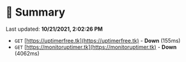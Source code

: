 # 📖 Summary
Last updated: **10/21/2021, 2:02:26 PM**

- `GET` [https://uptimerfree.tk](https://uptimerfree.tk) - **Down** (155ms)
- `GET` [https://monitoruptimer.tk](https://monitoruptimer.tk) - **Down** (4062ms)
